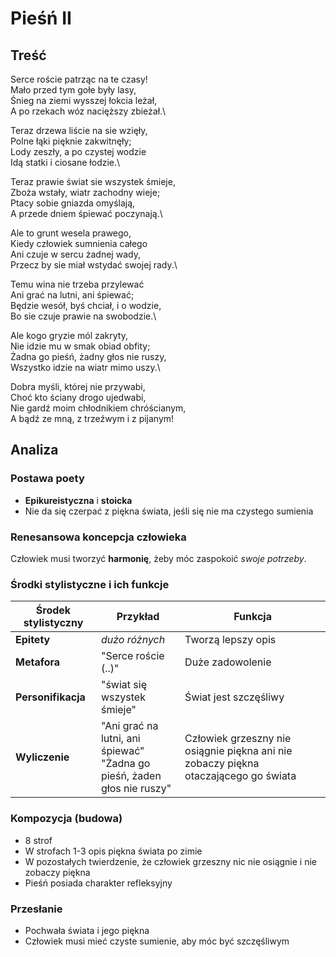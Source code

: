 # Pieśń II

## Treść

Serce roście patrząc na te czasy!\
Mało przed tym gołe były lasy,\
Śnieg na ziemi wysszej łokcia leżał,\
A po rzekach wóz nacięższy zbieżał.\

Teraz drzewa liście na sie wzięły,\
Polne łąki pięknie zakwitnęły;\
Lody zeszły, a po czystej wodzie\
Idą statki i ciosane łodzie.\

Teraz prawie świat sie wszystek śmieje,\
Zboża wstały, wiatr zachodny wieje;\
Ptacy sobie gniazda omyślają,\
A przede dniem śpiewać poczynają.\

Ale to grunt wesela prawego,\
Kiedy człowiek sumnienia całego\
Ani czuje w sercu żadnej wady,\
Przecz by sie miał wstydać swojej rady.\

Temu wina nie trzeba przylewać\
Ani grać na lutni, ani śpiewać;\
Będzie wesół, byś chciał, i o wodzie,\
Bo sie czuje prawie na swobodzie.\

Ale kogo gryzie mól zakryty,\
Nie idzie mu w smak obiad obfity;\
Żadna go pieśń, żadny głos nie ruszy,\
Wszystko idzie na wiatr mimo uszy.\

Dobra myśli, której nie przywabi,\
Choć kto ściany drogo ujedwabi,\
Nie gardź moim chłodnikiem chróścianym,\
A bądź ze mną, z trzeźwym i z pijanym!

## Analiza

### Postawa poety

- **Epikureistyczna** i **stoicka**
- Nie da się czerpać z piękna świata, jeśli się nie ma czystego sumienia

### Renesansowa koncepcja człowieka

Człowiek musi tworzyć **harmonię**, żeby móc zaspokoić *swoje potrzeby*.

### Środki stylistyczne  i ich funkcje

| Środek stylistyczny | Przykład                                                                   | Funkcja                                                                             |
| ------------------- | -------------------------------------------------------------------------- | ----------------------------------------------------------------------------------- |
| **Epitety**         | *dużo różnych*                                                             | Tworzą lepszy opis                                                                  |
| **Metafora**        | "Serce roście (..)"                                                        | Duże zadowolenie                                                                    |
| **Personifikacja**  | "świat się wszystek śmieje"                                                | Świat jest szczęśliwy                                                               |
| **Wyliczenie**      | "Ani grać na lutni, ani śpiewać"<br>"Żadna go pieśń, żaden głos nie ruszy" | Człowiek grzeszny nie osiągnie piękna ani nie zobaczy piękna otaczającego go świata |

### Kompozycja (budowa)

- 8 strof
- W strofach 1-3 opis piękna świata po zimie
- W pozostałych twierdzenie, że człowiek grzeszny nic nie osiągnie i nie zobaczy piękna
- Pieśń posiada charakter refleksyjny

### Przesłanie

- Pochwała świata i jego piękna
- Człowiek musi mieć czyste sumienie, aby móc być szczęśliwym
